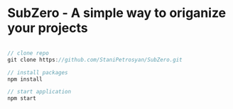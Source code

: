 # SubZero - A simple way to origanize your projects

```java

// clone repo
git clone https://github.com/StaniPetrosyan/SubZero.git

// install packages
npm install

// start application
npm start

```